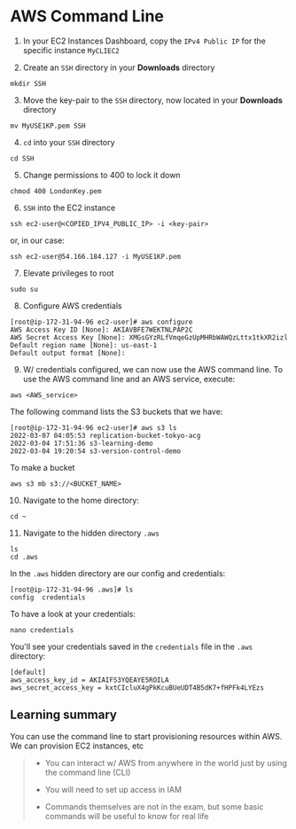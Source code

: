 # AWS Command Line

1. In your EC2 Instances Dashboard, copy the `IPv4 Public IP` for the specific instance `MyCLIEC2`

2. Create an `SSH` directory in your **Downloads** directory

```script
mkdir SSH
```

3. Move the key-pair to the `SSH` directory, now located in your **Downloads** directory

```script
mv MyUSE1KP.pem SSH
```

4. `cd` into your `SSH` directory

```script
cd SSH
```

5. Change permissions to 400 to lock it down

```script
chmod 400 LondonKey.pem
```

6. `SSH` into the EC2 instance

```script
ssh ec2-user@<COPIED_IPV4_PUBLIC_IP> -i <key-pair>
```

or, in our case:

```script
ssh ec2-user@54.166.184.127 -i MyUSE1KP.pem
```

7. Elevate privileges to root

```script
sudo su
```

8. Configure AWS credentials

```script
[root@ip-172-31-94-96 ec2-user]# aws configure
AWS Access Key ID [None]: AKIAVBFE7WEKTNLPAP2C
AWS Secret Access Key [None]: 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
Default region name [None]: us-east-1
Default output format [None]:
```

9. W/ credentials configured, we can now use the AWS command line. To use the AWS command line and an AWS service, execute:

```script
aws <AWS_service>
```

The following command lists the S3 buckets that we have:

```script
[root@ip-172-31-94-96 ec2-user]# aws s3 ls
2022-03-07 04:05:53 replication-bucket-tokyo-acg
2022-03-04 17:51:36 s3-learning-demo
2022-03-04 19:20:54 s3-version-control-demo
```

To make a bucket

```script
aws s3 mb s3://<BUCKET_NAME>
```

10. Navigate to the home directory:

```script
cd ~
```

11. Navigate to the hidden directory `.aws`

```script
ls
cd .aws
```

In the `.aws` hidden directory are our config and credentials:

```script
[root@ip-172-31-94-96 .aws]# ls
config  credentials
```

To have a look at your credentials:

```script
nano credentials
```

You'll see your credentials saved in the `credentials` file in the `.aws` directory:

```script
[default]
aws_access_key_id = AKIAIFS3YQEAYE5ROILA
aws_secret_access_key = kxtCIcluX4gPkKcuBUeUDT4B5dK7+fHPFk4LYEzs
```

## Learning summary

You can use the command line to start provisioning resources within AWS. We can provision EC2 instances, etc

> * You can interact w/ AWS from anywhere in the world just by using the command line (CLI)
>
> * You will need to set up access in IAM
>
> * Commands themselves are not in the exam, but some basic commands will be useful to know for real life

